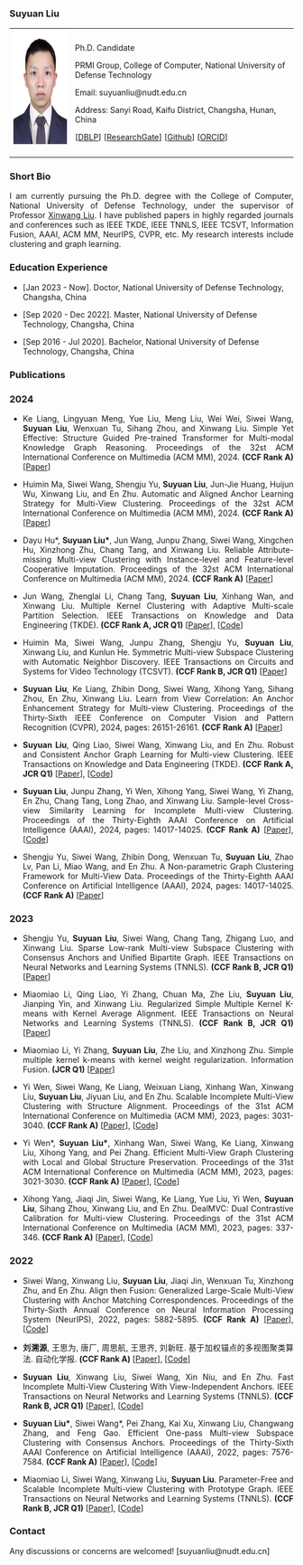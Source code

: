 <!-- ## Welcome to GitHub Pages -->

### Suyuan Liu

<table class="imgtable">
  <tr>
    <td>
      <img src="/image.jpg" alt="Suyuan Liu" width="145px" height="201.6px" />&nbsp;
    </td>
    <td align="left">
      <p>Ph.D. Candidate</p>
      <p SuyuanLiu.github.io>PRMI Group, College of Computer, National University of Defense Technology</p>
      <p>Email: suyuanliu@nudt.edu.cn</p>
      <p>Address: Sanyi Road, Kaifu District, Changsha, Hunan, China</p>
      <p>[<a href="https://dblp.org/pid/227/5361.html">DBLP</a>] [<a href="https://www.researchgate.net/profile/Suyuan-Liu-2">ResearchGate</a>] [<a href="https://github.com/Tracesource">Github</a>] [<a href="https://orcid.org/my-orcid?orcid=0000-0003-1481-5393">ORCID</a>]</p>
    </td>
 </tr>
</table>

### Short Bio
  <p align = "justify">I am currently pursuing the Ph.D. degree with the College of Computer, National University of Defense Technology, under the supervisor of Professor <a href="https://xinwangliu.github.io/">Xinwang Liu</a>. I have published papers in highly regarded journals and conferences such as IEEE TKDE, IEEE TNNLS, IEEE TCSVT, Information Fusion, AAAI, ACM MM, NeurIPS, CVPR, etc. My research interests include clustering and graph learning.</p>
  
### Education Experience
<ul>
    <li> 
      <p>[Jan 2023 - Now]. Doctor, National University of Defense Technology, Changsha, China </p>
    </li>
  </ul>
  <ul>
    <li> 
      <p>[Sep 2020 - Dec 2022]. Master, National University of Defense Technology, Changsha, China </p>
    </li>
  </ul>
<ul>
    <li> 
      <p>[Sep 2016 - Jul 2020]. Bachelor, National University of Defense Technology, Changsha, China </p>
    </li>
  </ul>
  

### Publications
### 2024

<ul>
    <li> 
      <p align = "justify"> Ke Liang, Lingyuan Meng, Yue Liu, Meng Liu, Wei Wei, Siwei Wang, <b>Suyuan Liu</b>, Wenxuan Tu, Sihang Zhou, and Xinwang Liu. Simple Yet Effective: Structure Guided Pre-trained Transformer for Multi-modal Knowledge Graph Reasoning. Proceedings of the 32st ACM International Conference on Multimedia (ACM MM), 2024. <b>(CCF Rank A)</b> [<a href="https://openreview.net/forum?id=oFsIK2JefP">Paper</a>]</p>
    </li>
</ul>

<ul>
    <li> 
      <p align = "justify"> Huimin Ma, Siwei Wang, Shengju Yu, <b>Suyuan Liu</b>, Jun-Jie Huang, Huijun Wu, Xinwang Liu, and En Zhu. Automatic and Aligned Anchor Learning Strategy for Multi-View Clustering. Proceedings of the 32st ACM International Conference on Multimedia (ACM MM), 2024. <b>(CCF Rank A)</b> [<a href="https://openreview.net/forum?id=TKRqWQVawP">Paper</a>]</p>
    </li>
</ul>

<ul>
    <li> 
      <p align = "justify"> Dayu Hu*, <b>Suyuan Liu*</b>, Jun Wang, Junpu Zhang, Siwei Wang, Xingchen Hu, Xinzhong Zhu, Chang Tang, and Xinwang Liu. Reliable Attribute-missing Multi-view Clustering with Instance-level and Feature-level Cooperative Imputation. Proceedings of the 32st ACM International Conference on Multimedia (ACM MM), 2024. <b>(CCF Rank A)</b> [<a href="https://openreview.net/forum?id=peyB8AbCdY">Paper</a>]</p>
    </li>
</ul>

<ul>
    <li> 
      <p align = "justify"> Jun Wang, Zhenglai Li, Chang Tang, <b>Suyuan Liu</b>, Xinhang Wan, and Xinwang Liu. Multiple Kernel Clustering with Adaptive Multi-scale Partition Selection. IEEE Transactions on Knowledge and Data Engineering (TKDE). <b>(CCF Rank A, JCR Q1)</b> [<a href="https://ieeexplore.ieee.org/abstract/document/10529609">Paper</a>], [<a href="https://github.com/WangJun2023/MPS">Code</a>] </p>
    </li>
</ul>

<ul>
    <li> 
      <p align = "justify"> Huimin Ma, Siwei Wang, Junpu Zhang, Shengju Yu, <b>Suyuan Liu</b>, Xinwang Liu, and Kunlun He. Symmetric Multi-view Subspace Clustering with Automatic Neighbor Discovery. IEEE Transactions on Circuits and Systems for Video Technology (TCSVT). <b>(CCF Rank B, JCR Q1)</b> [<a href="https://ieeexplore.ieee.org/document/10508192/">Paper</a>] </p>
    </li>
</ul>

<ul>
    <li> 
      <p align = "justify"> <b>Suyuan Liu</b>, Ke Liang, Zhibin Dong, Siwei Wang, Xihong Yang, Sihang Zhou, En Zhu, Xinwang Liu. Learn from View Correlation: An Anchor Enhancement Strategy for Multi-view Clustering. Proceedings of the Thirty-Sixth IEEE Conference on Computer Vision and Pattern Recognition (CVPR), 2024,  pages: 26151-26161. <b>(CCF Rank A)</b>  [<a href="https://openaccess.thecvf.com/content/CVPR2024/papers/Liu_Learn_from_View_Correlation_An_Anchor_Enhancement_Strategy_for_Multi-view_CVPR_2024_paper.pdf">Paper</a>] </p>
    </li>
</ul>

<ul>
    <li> 
      <p align = "justify"> <b>Suyuan Liu</b>, Qing Liao, Siwei Wang, Xinwang Liu, and En Zhu. Robust and Consistent Anchor Graph Learning for Multi-view Clustering. IEEE Transactions on Knowledge and Data Engineering (TKDE). <b>(CCF Rank A, JCR Q1)</b> [<a href="https://ieeexplore.ieee.org/abstract/document/10440580/">Paper</a>], [<a href="https://github.com/Tracesource/RCAGL">Code</a>] </p>
    </li>
</ul>

<ul>
    <li> 
      <p align = "justify"> <b>Suyuan Liu</b>, Junpu Zhang, Yi Wen, Xihong Yang, Siwei Wang, Yi Zhang, En Zhu, Chang Tang, Long Zhao, and Xinwang Liu. Sample-level Cross-view Similarity Learning for Incomplete Multi-view Clustering. Proceedings of the Thirty-Eighth AAAI Conference on Artificial Intelligence (AAAI), 2024, pages: 14017-14025. <b>(CCF Rank A)</b> [<a href="https://ojs.aaai.org/index.php/AAAI/article/view/29310">Paper</a>], [<a href="https://github.com/Tracesource/SCSL">Code</a>] </p>
    </li>
</ul>

<ul>
    <li> 
      <p align = "justify"> Shengju Yu, Siwei Wang, Zhibin Dong, Wenxuan Tu, <b>Suyuan Liu</b>, Zhao Lv, Pan Li, Miao Wang, and En Zhu. A Non-parametric Graph Clustering Framework for Multi-View Data. Proceedings of the Thirty-Eighth AAAI Conference on Artificial Intelligence (AAAI), 2024, pages: 14017-14025. <b>(CCF Rank A)</b> [<a href="https://ojs.aaai.org/index.php/AAAI/article/view/29594">Paper</a>]</p>
    </li>
</ul>

### 2023
<ul>
  <li> 
      <p align = "justify"> Shengju Yu, <b>Suyuan Liu</b>, Siwei Wang, Chang Tang, Zhigang Luo, and Xinwang Liu. Sparse Low-rank Multi-view Subspace Clustering with Consensus Anchors and Unified Bipartite Graph. IEEE Transactions on Neural Networks and Learning Systems (TNNLS). <b>(CCF Rank B, JCR Q1)</b> [<a href="https://ieeexplore.ieee.org/abstract/document/10325611">Paper</a>] </p>
  </li>
</ul> 

<ul>
  <li> 
      <p align = "justify"> Miaomiao Li, Qing Liao, Yi Zhang, Chuan Ma, Zhe Liu, <b>Suyuan Liu</b>, Jianping Yin, and Xinwang Liu. Regularized Simple Multiple Kernel K-means with Kernel Average Alignment. IEEE Transactions on Neural Networks and Learning Systems (TNNLS). <b>(CCF Rank B, JCR Q1)</b> [<a href="https://ieeexplore.ieee.org/abstract/document/10195917/">Paper</a>] </p>
  </li>
</ul> 

<ul>
  <li> 
      <p align = "justify"> Miaomiao Li, Yi Zhang, <b>Suyuan Liu</b>, Zhe Liu, and Xinzhong Zhu. Simple multiple kernel k-means with kernel weight regularization. Information Fusion. <b>(JCR Q1)</b> [<a href="https://www.sciencedirect.com/science/article/pii/S156625352300218X">Paper</a>] </p>
  </li>
</ul> 

<ul>
  <li> 
      <p align = "justify">Yi Wen, Siwei Wang, Ke Liang, Weixuan Liang, Xinhang Wan, Xinwang Liu, <b>Suyuan Liu</b>, Jiyuan Liu, and En Zhu. Scalable Incomplete Multi-View Clustering with Structure Alignment. Proceedings of the 31st ACM International Conference on Multimedia (ACM MM), 2023, pages: 3031-3040. <b>(CCF Rank A)</b> [<a href="https://dl.acm.org/doi/abs/10.1145/3581783.3611981">Paper</a>], [<a href="https://github.com/wenyiwy99/SIMVC-SA">Code</a>] </p>
  </li>
</ul> 
  
<ul>
  <li> 
      <p align = "justify">  Yi Wen*, <b>Suyuan Liu*</b>, Xinhang Wan, Siwei Wang, Ke Liang, Xinwang Liu, Xihong Yang, and Pei Zhang. Efficient Multi-View Graph Clustering with Local and Global Structure Preservation. Proceedings of the 31st ACM International Conference on Multimedia (ACM MM), 2023, pages: 3021-3030. <b>(CCF Rank A)</b> [<a href="https://dl.acm.org/doi/abs/10.1145/3581783.3611986">Paper</a>], [<a href="https://github.com/Tracesource/EMVGC-LG">Code</a>] </p>
  </li>
</ul> 

<ul>
  <li> 
      <p align = "justify">  Xihong Yang, Jiaqi Jin, Siwei Wang, Ke Liang, Yue Liu, Yi Wen, <b>Suyuan Liu</b>, Sihang Zhou, Xinwang Liu, and En Zhu. DealMVC: Dual Contrastive Calibration for Multi-view Clustering. Proceedings of the 31st ACM International Conference on Multimedia (ACM MM), 2023, pages: 337-346. <b>(CCF Rank A)</b> [<a href="https://dl.acm.org/doi/abs/10.1145/3581783.3611951">Paper</a>], [<a href="https://github.com/xihongyang1999/DealMVC">Code</a>] </p>
  </li>
</ul> 

### 2022
<ul>
  <li> 
      <p align = "justify"> Siwei Wang, Xinwang Liu, <b>Suyuan Liu</b>, Jiaqi Jin, Wenxuan Tu, Xinzhong Zhu, and En Zhu. Align then Fusion: Generalized Large-Scale Multi-View Clustering with Anchor Matching Correspondences. Proceedings of the Thirty-Sixth Annual Conference on Neural Information Processing System (NeurIPS), 2022, pages: 5882-5895. <b>(CCF Rank A)</b> [<a href="https://arxiv.org/pdf/2205.15075.pdf">Paper</a>], [<a href="https://github.com/wangsiwei2010/NeurIPS22-FMVACC">Code</a>] </p>
  </li>
</ul> 

<ul>
  <li> 
      <p align = "justify"> <b>刘溯源</b>, 王思为, 唐厂, 周思航, 王思齐, 刘新旺. 基于加权锚点的多视图聚类算法. 自动化学报. <b>(CCF Rank A)</b> [<a href="http://aas.net.cn/cn/article/doi/10.16383/j.aas.c220531">Paper</a>], [<a href="https://github.com/Tracesource/MVC-WA">Code</a>] </p>
  </li>
</ul> 

<ul>
  <li> 
      <p align = "justify"> <b>Suyuan Liu</b>, Xinwang Liu, Siwei Wang, Xin Niu, and En Zhu. Fast Incomplete Multi-View Clustering With View-Independent Anchors. IEEE Transactions on Neural Networks and Learning Systems (TNNLS). <b>(CCF Rank B, JCR Q1)</b> [<a href="https://ieeexplore.ieee.org/document/9982492/">Paper</a>], [<a href="https://github.com/Tracesource/FIMVC-VIA">Code</a>] </p>
  </li>
</ul> 

<ul>
  <li> 
      <p align = "justify"> <b>Suyuan Liu*</b>, Siwei Wang*, Pei Zhang, Kai Xu, Xinwang Liu, Changwang Zhang, and Feng Gao. Efficient One-pass Multi-view Subspace Clustering with Consensus Anchors. Proceedings of the Thirty-Sixth AAAI Conference on Artificial Intelligence (AAAI), 2022, pages: 7576-7584. <b>(CCF Rank A)</b> [<a href="https://ojs.aaai.org/index.php/AAAI/article/view/20723">Paper</a>], [<a href="https://github.com/Tracesource/EOMSC-CA">Code</a>] </p>
  </li>
</ul> 
  
<ul>
  <li> 
      <p align = "justify"> Miaomiao Li, Siwei Wang, Xinwang Liu, <b>Suyuan Liu</b>. Parameter-Free and Scalable Incomplete Multi-view Clustering with Prototype Graph. IEEE Transactions on Neural Networks and Learning Systems (TNNLS). <b>(CCF Rank B, JCR Q1)</b> [<a href="https://ieeexplore.ieee.org/abstract/document/9777866">Paper</a>], [<a href="https://github.com/wangsiwei2010/PSIMVC-PG">Code</a>] </p>
  </li>
</ul> 
  
  
### Contact
<p>Any discussions or concerns are welcomed! [suyuanliu@nudt.edu.cn]</p>
